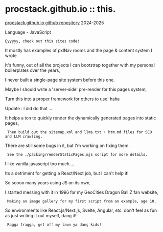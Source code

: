# procstack.github.io :: this.

[procstack.github.io github repository](https://github.com/ProcStack/procstack.github.io) 2024-2025
    
Language - JavaScript

    Eyyyyy, check out this sites code!
    
   It mostly has examples of pxlNav rooms and the page & content system I wrote

It's funny, out of all the projects I can bootstrap together with my personal boilerplates over the years,
    
   I never built a single-page site system before this one.

Maybe I should write a 'server-side' pre-render for this pages system,
    
   Turn this into a proper framework for others to use! haha

Update : I did do that ...
    
   It helps a ton to quickly render the dynamically generated pages into static pages,
    
     Then build out the sitemap.xml and llms.txt + htm.md files for SEO and LLM crawling.
    
   There are still some bugs in it, but I'm working on fixing them.
    
     See the ./packing/renderStaticPages.mjs script for more details.

I like vanilla javascript too much....
    
   Its a detriment for getting a React/Next job, but I can't help it!

So soooo many years using JS on its own,
    
   I started messing with it in 1996 for my GeoCities Dragon Ball Z fan website,
    
     Making an image gallery for my first script from an example, age 10.
    
   So environments like React.js/Next.js, Svelte, Angular, etc. don't feel as fun as just writing it out myself, dang it!
    
     Ragga fragga, get off my lawn ya dang kids!
